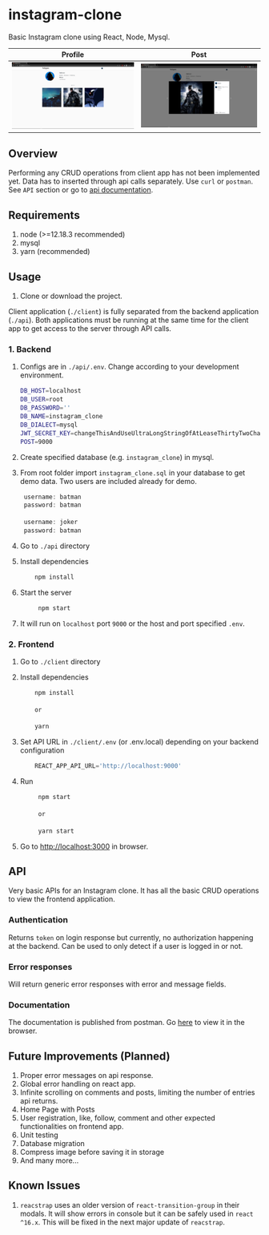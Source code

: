 ﻿# instagram-clone

Basic Instagram clone using React, Node, Mysql.

| Profile  | Post |
| ------------- | ------------- |
| ![alt text](https://github.com/ashik112/instagram-clone/blob/master/screenshots/profile.png?raw=true)  | ![alt text](https://github.com/ashik112/instagram-clone/blob/master/screenshots/modal.png?raw=true)  |

## Overview

Performing any CRUD operations from client app has not been implemented yet.
Data has to inserted through api calls separately. Use `curl` or `postman`. See `API` section or go to [api documentation](https://documenter.getpostman.com/view/10049988/T1DpDdbV).

## Requirements

1. node (>=12.18.3 recommended)
2. mysql
3. yarn (recommended)

## Usage

1. Clone or download the project.

Client application (`./client`) is fully separated from the backend application (`./api`).
Both applications must be running at the same time for the client app to get access to the server through API calls.

### 1. Backend

1. Configs are in `./api/.env`. Change according to your development environment.

    ```bash
    DB_HOST=localhost
    DB_USER=root
    DB_PASSWORD=''
    DB_NAME=instagram_clone
    DB_DIALECT=mysql
    JWT_SECRET_KEY=changeThisAndUseUltraLongStringOfAtLeaseThirtyTwoCharactersOrSomeSecureHash
    POST=9000
    ```

2. Create specified database (e.g. `instagram_clone`) in mysql.
3. From root folder import `instagram_clone.sql` in your database to get demo data. Two users are included already for demo.

   ```javascript
    username: batman
    password: batman

    username: joker
    password: batman
   ```

4. Go to `./api` directory
5. Install dependencies

    ```bash
        npm install
    ```

6. Start the server

   ```bash
        npm start
    ```

7. It will run on `localhost` port `9000` or the host and port specified `.env`.

### 2. Frontend

1. Go to `./client` directory
2. Install dependencies

    ```bash
        npm install

        or

        yarn
    ```

3. Set API URL in `./client/.env` (or .env.local) depending on your backend configuration

    ```javascript
        REACT_APP_API_URL='http://localhost:9000'
    ```

4. Run

   ```bash
        npm start

        or

        yarn start
    ```

5. Go to [http://localhost:3000](http://localhost:3000) in browser.

## API

Very basic APIs for an Instagram clone. It has all the basic CRUD operations to view the frontend application.

### Authentication

Returns `token` on login response but currently, no authorization happening at the backend. Can be used to only detect if a user is logged in or not.

### Error responses

Will return generic error responses with error and message fields.

### Documentation

The documentation is published from postman.
Go [here](https://documenter.getpostman.com/view/10049988/T1DpDdbV) to view it in the browser.

## Future Improvements (Planned)

1. Proper error messages on api response.
2. Global error handling on react app.
3. Infinite scrolling on comments and posts, limiting the number of entries api returns.
4. Home Page with Posts
5. User registration, like, follow, comment and other expected functionalities on frontend app.
6. Unit testing
7. Database migration
8. Compress image before saving it in storage
9. And many more...

## Known Issues

1. `reacstrap` uses an older version of `react-transition-group` in their modals. It will show errors in console but it can be safely used in `react ^16.x`. This will be fixed in the next major update of `reacstrap`.
